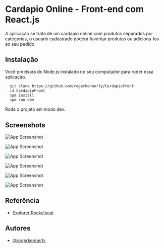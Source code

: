 # Cardapio Online - Front-end com React.js

A aplicação se trata de um cardapio online com produtos separados por categorias, o usuário cadastrado poderá favoritar produtos ou adiciona-los ao seu pedido.

## Instalação

Você precisará do Node.js instalado no seu computador para roder essa aplicação.

```bash
  git clone https://github.com/rogerkennerly/CardapioFront
  cd CardapioFront
  npm install
  npm run dev
```

Roda o projeto em modo dev.

## Screenshots

![App Screenshot](https://i.imgur.com/3Z4LgLW.jpeg)

![App Screenshot](https://i.imgur.com/qHURul6.jpeg)

![App Screenshot](https://i.imgur.com/ZIlFksk.jpeg)

![App Screenshot](https://i.imgur.com/lchclQ9.jpeg)

![App Screenshot](https://i.imgur.com/CbJriGR.jpeg)

![App Screenshot](https://i.imgur.com/xV4UEdb.jpeg)

## Referência

- [Explorer Rocketseat](https://rocketseat.com.br)

## Autores

- [@rogerkennerly](https://www.github.com/rogerkennerly)
